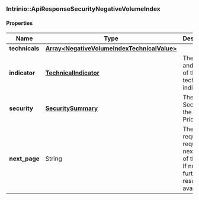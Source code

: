 

[//]: # (CLASS:Intrinio::ApiResponseSecurityNegativeVolumeIndex)

[//]: # (KIND:object)

### Intrinio::ApiResponseSecurityNegativeVolumeIndex

#### Properties

[//]: # (START_DEFINITION)

Name | Type | Description
------------ | ------------- | -------------
**technicals** | [**Array&lt;NegativeVolumeIndexTechnicalValue&gt;**](NegativeVolumeIndexTechnicalValue.md) |  &nbsp;
**indicator** | [**TechnicalIndicator**](TechnicalIndicator.md) | The name and symbol of the technical indicator &nbsp;
**security** | [**SecuritySummary**](SecuritySummary.md) | The Security of the Stock Price &nbsp;
**next_page** | String | The token required to request the next page of the data. If null, no further results are available. &nbsp;

[//]: # (END_DEFINITION)


[//]: # (CONTAINED_CLASS:Intrinio::NegativeVolumeIndexTechnicalValue)


[//]: # (CONTAINED_CLASS:Intrinio::TechnicalIndicator)


[//]: # (CONTAINED_CLASS:Intrinio::SecuritySummary)



